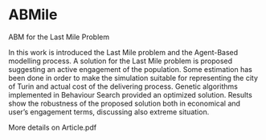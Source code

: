 # ABMile
ABM for the Last Mile Problem

In this work is introduced the Last Mile problem and the Agent-Based modelling process. A solution for the Last Mile problem is proposed suggesting an active engagement of the population. Some estimation has been done in order to make the simulation suitable for representing the city of Turin and actual cost of the delivering process. Genetic algorithms implemented in Behaviour Search provided an optimized solution. Results show the robustness of the proposed solution both in economical and user’s engagement terms, discussing also extreme situation. 

More details on Article.pdf
